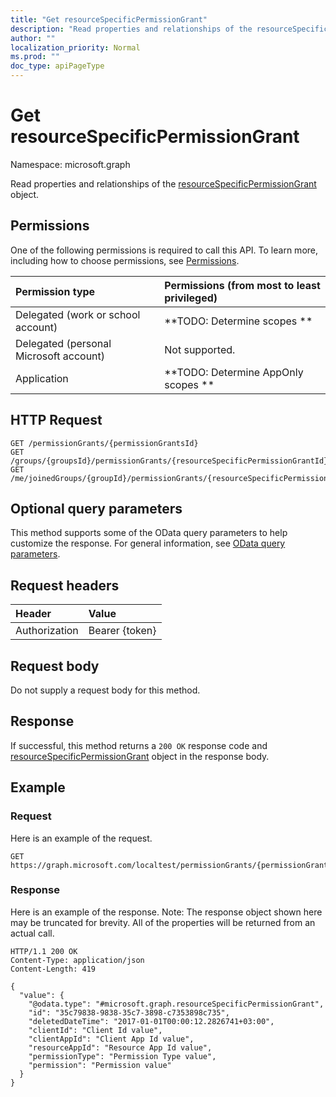 ```yaml
---
title: "Get resourceSpecificPermissionGrant"
description: "Read properties and relationships of the resourceSpecificPermissionGrant object."
author: ""
localization_priority: Normal
ms.prod: ""
doc_type: apiPageType
---
```


# Get resourceSpecificPermissionGrant

Namespace: microsoft.graph

Read properties and relationships of the [resourceSpecificPermissionGrant](../resources/resourcespecificpermissiongrant.md) object.

## Permissions
One of the following permissions is required to call this API. To learn more, including how to choose permissions, see [Permissions](/concepts/permissions-reference.md).

|Permission type|Permissions (from most to least privileged)|
|:---|:---|
|Delegated (work or school account)|**TODO: Determine scopes **|
|Delegated (personal Microsoft account)|Not supported.|
|Application|**TODO: Determine AppOnly scopes **|

## HTTP Request
<!-- {
  "blockType": "ignored"
}
-->
``` http
GET /permissionGrants/{permissionGrantsId}
GET /groups/{groupsId}/permissionGrants/{resourceSpecificPermissionGrantId}
GET /me/joinedGroups/{groupId}/permissionGrants/{resourceSpecificPermissionGrantId}
```

## Optional query parameters
This method supports some of the OData query parameters to help customize the response. For general information, see [OData query parameters](/graph/query-parameters).

## Request headers
|Header|Value|
|:---|:---|
|Authorization|Bearer {token}|

## Request body
Do not supply a request body for this method.

## Response
If successful, this method returns a `200 OK` response code and [resourceSpecificPermissionGrant](../resources/resourcespecificpermissiongrant.md) object in the response body.

## Example

### Request
Here is an example of the request.
<!-- {
  "blockType": "request",
  "name": "get_resourcespecificpermissiongrant"
}
-->
``` http
GET https://graph.microsoft.com/localtest/permissionGrants/{permissionGrantsId}
```

### Response
Here is an example of the response. Note: The response object shown here may be truncated for brevity. All of the properties will be returned from an actual call.
<!-- {
  "blockType": "response",
  "truncated": true,
  "@odata.type": "microsoft.graph.resourceSpecificPermissionGrant"
}
-->
``` http
HTTP/1.1 200 OK
Content-Type: application/json
Content-Length: 419

{
  "value": {
    "@odata.type": "#microsoft.graph.resourceSpecificPermissionGrant",
    "id": "35c79838-9838-35c7-3898-c7353898c735",
    "deletedDateTime": "2017-01-01T00:00:12.2826741+03:00",
    "clientId": "Client Id value",
    "clientAppId": "Client App Id value",
    "resourceAppId": "Resource App Id value",
    "permissionType": "Permission Type value",
    "permission": "Permission value"
  }
}
```

